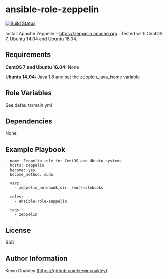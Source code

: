 ansible-role-zeppelin
=====================

[![Build Status](https://travis-ci.org/kevincoakley/ansible-role-zeppelin.svg?branch=master)](https://travis-ci.org/kevincoakley/ansible-role-zeppelin)

Install Apache Zeppelin - https://zeppelin.apache.org . Tested with CentOS 7, Ubuntu 14.04 and Ubuntu 16.04.

Requirements
------------

**CentOS 7 and Ubuntu 16.04:** None

**Ubuntu 14.04:** Java 1.8 and set the zepplen_java_home variable 

Role Variables
--------------

See defaults/main.yml

Dependencies
------------

None

Example Playbook
----------------

    - name: Zeppelin role for CentOS and Ubuntu systems
      hosts: zeppelin
      become: yes
      become_method: sudo
    
      vars:
        - zeppelin_notebook_dir: /mnt/notebooks
    
      roles:
        - ansible-role-zeppelin
    
      tags:
        - zeppelin
    
License
-------

BSD

Author Information
------------------

Kevin Coakley (https://github.com/kevincoakley)
